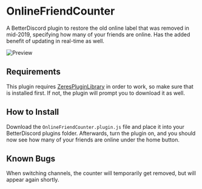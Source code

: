 # OnlineFriendCounter

A BetterDiscord plugin to restore the old online label that was removed in mid-2019, specifying how many of your friends are online. Has the added benefit of updating in real-time as well.

![Preview](https://user-images.githubusercontent.com/83364207/228078404-3b808c60-8778-4017-9e79-2a78dd7d36c7.png)

## Requirements

This plugin requires [ZeresPluginLibrary](https://github.com/rauenzi/BDPluginLibrary) in order to work, so make sure that is installed first. If not, the plugin will prompt you to download it as well.

## How to Install

Download the `OnlineFriendCounter.plugin.js` file and place it into your BetterDiscord plugins folder. Afterwards, turn the plugin on, and you should now see how many of your friends are online under the home button.

## Known Bugs

When switching channels, the counter will temporarily get removed, but will appear again shortly.